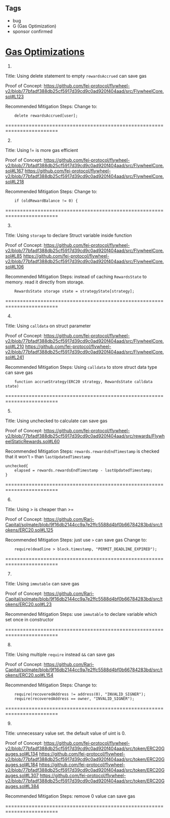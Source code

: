 ## Tags

- bug
- G (Gas Optimization)
- sponsor confirmed

# [Gas Optimizations](https://github.com/code-423n4/2022-04-xtribe-findings/issues/84) 

1. 
Title: Using delete statement to empty `rewardsAccrued` can save gas

Proof of Concept:
https://github.com/fei-protocol/flywheel-v2/blob/77bfadf388db25cf5917d39cd9c0ad920f404aad/src/FlywheelCore.sol#L123

Recommended Mitigation Steps:
Change to:
```
	delete rewardsAccrued[user];
```

========================================================================

2. 
Title: Using != is more gas efficient

Proof of Concept:
https://github.com/fei-protocol/flywheel-v2/blob/77bfadf388db25cf5917d39cd9c0ad920f404aad/src/FlywheelCore.sol#L167
https://github.com/fei-protocol/flywheel-v2/blob/77bfadf388db25cf5917d39cd9c0ad920f404aad/src/FlywheelCore.sol#L218

Recommended Mitigation Steps:
Change to:
```
	if (oldRewardBalance != 0) {
```

========================================================================

3.
Title: Using `storage` to declare Struct variable inside function

Proof of Concept:
https://github.com/fei-protocol/flywheel-v2/blob/77bfadf388db25cf5917d39cd9c0ad920f404aad/src/FlywheelCore.sol#L85
https://github.com/fei-protocol/flywheel-v2/blob/77bfadf388db25cf5917d39cd9c0ad920f404aad/src/FlywheelCore.sol#L106

Recommended Mitigation Steps:
instead of caching `RewardsState` to memory. read it directly from storage.
```
	RewardsState storage state = strategyState[strategy];
```

========================================================================

4.
Title: Using `calldata` on struct parameter

Proof of Concept:
https://github.com/fei-protocol/flywheel-v2/blob/77bfadf388db25cf5917d39cd9c0ad920f404aad/src/FlywheelCore.sol#L210
https://github.com/fei-protocol/flywheel-v2/blob/77bfadf388db25cf5917d39cd9c0ad920f404aad/src/FlywheelCore.sol#L241

Recommended Mitigation Steps:
Using `calldata` to store struct data type can save gas
```
	function accrueStrategy(ERC20 strategy, RewardsState calldata state)
```

========================================================================

5.
Title: Using unchecked to calculate can save gas

Proof of Concept:
https://github.com/fei-protocol/flywheel-v2/blob/77bfadf388db25cf5917d39cd9c0ad920f404aad/src/rewards/FlywheelStaticRewards.sol#L60

Recommended Mitigation Steps:
`rewards.rewardsEndTimestamp` is checked that it won't `>` than `lastUpdatedTimestamp`
```
unchecked{
	elapsed = rewards.rewardsEndTimestamp - lastUpdatedTimestamp;
}
```

========================================================================

6.
Title: Using > is cheaper than >=

Proof of Concept:
https://github.com/Rari-Capital/solmate/blob/9f16db2144cc9a7e2ffc5588d4bf0b66784283bd/src/tokens/ERC20.sol#L125

Recommended Mitigation Steps:
just use `>` can save gas
Change to:
```
	require(deadline > block.timestamp, "PERMIT_DEADLINE_EXPIRED");
```

========================================================================

7.
Title: Using `immutable` can save gas

Proof of Concept:
https://github.com/Rari-Capital/solmate/blob/9f16db2144cc9a7e2ffc5588d4bf0b66784283bd/src/tokens/ERC20.sol#L23

Recommended Mitigation Steps:
use `immutable` to declare variable which set once in constructor

========================================================================

8.
Title: Using multiple `require` instead `&&` can save gas

Proof of Concept:
https://github.com/Rari-Capital/solmate/blob/9f16db2144cc9a7e2ffc5588d4bf0b66784283bd/src/tokens/ERC20.sol#L154

Recommended Mitigation Steps:
Change to:
```
	require(recoveredAddress != address(0), "INVALID_SIGNER");
	require(recoveredAddress == owner, "INVALID_SIGNER");
```

========================================================================

9.
Title: unnecessary value set. the default value of uint is 0.

Proof of Concept:
https://github.com/fei-protocol/flywheel-v2/blob/77bfadf388db25cf5917d39cd9c0ad920f404aad/src/token/ERC20Gauges.sol#L134
https://github.com/fei-protocol/flywheel-v2/blob/77bfadf388db25cf5917d39cd9c0ad920f404aad/src/token/ERC20Gauges.sol#L184
https://github.com/fei-protocol/flywheel-v2/blob/77bfadf388db25cf5917d39cd9c0ad920f404aad/src/token/ERC20Gauges.sol#L307
https://github.com/fei-protocol/flywheel-v2/blob/77bfadf388db25cf5917d39cd9c0ad920f404aad/src/token/ERC20Gauges.sol#L384

Recommended Mitigation Steps:
remove 0 value can save gas

========================================================================